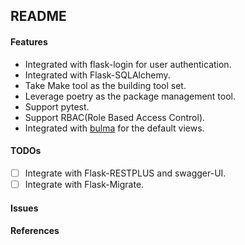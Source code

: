 ## README

#### Features

- Integrated with flask-login for user authentication.
- Integrated with Flask-SQLAlchemy.
- Take Make tool as the building tool set.
- Leverage poetry as the package management tool.
- Support pytest.
- Support RBAC(Role Based Access Control).
- Integrated with [bulma](https://bulma.io) for the default views.

#### TODOs

- [ ] Integrate with Flask-RESTPLUS and swagger-UI.
- [ ] Integrate with Flask-Migrate.

#### Issues

#### References
